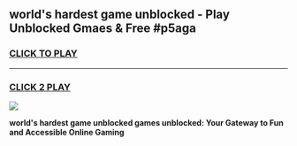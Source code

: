 
## world's hardest game unblocked - Play Unblocked Gmaes & Free #p5aga
<h3>
<a href="https://news.freeplayer.one?title=world's_hardest_game_unblocked&ref=03M">CLICK TO PLAY</a></h3>
<hr>

<h3>
<a href="https://news.freeplayer.one?title=world's_hardest_game_unblocked&ref=03M">CLICK 2 PLAY</a>
  
</h3>

<a href="https://news.freeplayer.one?title=world's_hardest_game_unblocked&ref=03M"><img src="https://clearcache.store/games.png"></a>


**world's hardest game unblocked games unblocked: Your Gateway to Fun and Accessible Online Gaming**
